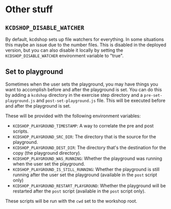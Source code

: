# Other stuff

## `KCDSHOP_DISABLE_WATCHER`

By default, kcdshop sets up file watchers for everything. In some situations
this maybe an issue due to the number files. This is disabled in the deployed
version, but you can also disable it locally by setting the
`KCDSHOP_DISABLE_WATCHER` environment variable to "true".

## Set to playground

Sometimes when the user sets the playground, you may have things you want to
accomplish before and after the playground is set. You can do this by adding a
`kcdshop` directory in the exercise step directory and a `pre-set-playground.js`
and `post-set-playground.js` file. This will be executed before and after the
playground is set.

These will be provided with the following environment variables:

- `KCDSHOP_PLAYGROUND_TIMESTAMP`: A way to correlate the pre and post scripts.
- `KCDSHOP_PLAYGROUND_SRC_DIR`: The directory that is the source for the
  playground.
- `KCDSHOP_PLAYGROUND_DEST_DIR`: The directory that's the destination for the
  copy (the playground directory).
- `KCDSHOP_PLAYGROUND_WAS_RUNNING`: Whether the playground was running when the
  user set the playground.
- `KCDSHOP_PLAYGROUND_IS_STILL_RUNNING`: Whether the playground is still running
  after the user set the playground (available in the `post` script only)
- `KCDSHOP_PLAYGROUND_RESTART_PLAYGROUND`: Whether the playground will be
  restarted after the `post` script (available in the `post` script only).

These scripts will be run with the `cwd` set to the workshop root.
